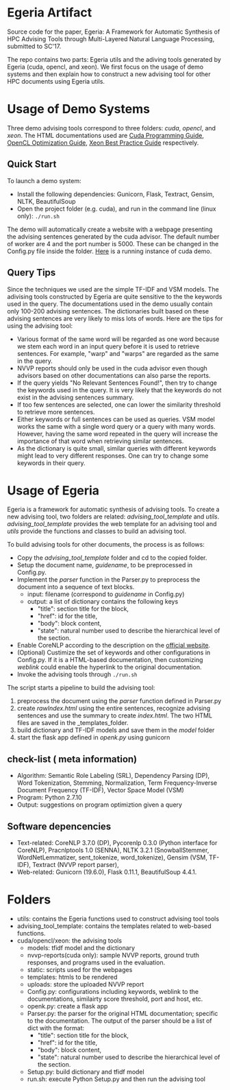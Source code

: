 # Egeria Artifact 
Source code for the paper, Egeria: A Framework for Automatic Synthesis of HPC Advising Tools through Multi-Layered Natural Language Processing, submitted to SC'17.


The repo contains two parts: Egeria utils and the adiving tools generated by Egeria (cuda, opencl, and xeon). We first focus on the usage of demo systems and then explain how to construct a new advising tool for other HPC documents using Egeria utils. 

# Usage of Demo Systems
Three demo advising tools correspond to three folders: _cuda_, _opencl_, and _xeon_. The HTML documentations used are [Cuda Programming Guide](http://docs.nvidia.com/cuda/cuda-c-programming-guide/index.html), [OpenCL Optimization Guide](http://developer.amd.com/amd-accelerated-parallel-processing-app-sdk/opencl-optimization-guide/), [Xeon Best Practice Guide](http://www.prace-ri.eu/best-practice-guide-intel-xeon-phi-html/) respectively. 

## Quick Start
To launch a demo system: 
* Install the following dependencies: Gunicorn, Flask, Textract, Gensim, NLTK, BeautifulSoup
* Open the project folder (e.g. cuda), and run in the command line (linux only):
```./run.sh```

The demo will automatically create a website with a webpage presenting the advising sentences generated by the cuda advisor. The default number of worker are 4 and the port number is 5000. These can be changed in the Config.py file inside the folder. [Here](http://152.14.86.153:5000) is a running instance of cuda demo.


## Query Tips 
Since the techniques we used are the simple TF-IDF and VSM models. The adivising tools constructed by Egeria are quite sensitive to the the keywords used in the query. The documentations used in the demo usually contain only 100-200 advising sentences. The dictionaries built based on these advising sentences are very likely to miss lots of words. Here are the tips for using the advising tool:

* Various format of the same word will be regarded as one word because we stem each word in an input query before it is used to retrieve sentences.  For example, "warp" and "warps" are regarded as the same in the query. 
* NVVP reports should only be used in the cuda advisor even though advisors based on other documentations can also parse the reports. 
* If the query yields "No Relevant Sentences Found!", then try to change the keywords used in the query. It is very likely that the keywords do not exist in the advising sentences summary. 
* If too few sentences are selected, one can lower the similarity threshold to retrieve more sentences. 
* Either keywords or full sentences can be used as queries. VSM model works the same with a single word query or a query with many words. However, having the same word repeated in the query will increase the importance of that word when retrieving similar sentences. 
* As the dictionary is quite small, similar queries with different keywords might lead to very different responses. One can try to change some keywords in their query. 


# Usage of Egeria
Egeria is a framework for automatic synthesis of advising tools. To create a new advising tool, two folders are related: _advising_tool_template_ and _utils_. 
_advising_tool_template_ provides the web template for an advising tool and _utils_ provide the functions and classes to build an advising tool. 

To build advising tools for other documents, the process is as follows:
* Copy the _advising_tool_template_ folder and cd to the copied folder. 
* Setup the document name, _guidename_, to be preprocessed in Config.py.
* Implement the _parser_ function in the Parser.py to preprocess the document into a sequence of text blocks. 
	* input: filename (correspond to _guidename_ in Config.py)
	* output: a list of dictionary contains the following keys
		* "title": section title for the block,
		* "href": id for the title, 
		* "body": block content, 
		* "state": natural number used to describe the hierarchical level of the section.
* Enable CoreNLP according to the description on the [official website](https://stanfordnlp.github.io/CoreNLP/corenlp-server.html). 
* (Optional) Custimize the set of keywords and other configurations in Config.py. If it is a HTML-based documentation, then customizing _weblink_ could enable the hyperlink to the original documentation. 
* Invoke the advising tools through ```./run.sh```

The script starts a pipeline to build the advising tool:
1. preprocess the document using the _parser_ function defined in Parser.py
2. create _rawIndex.html_ using the entire sentences, recognize advising sentences and use the summary to create _index.html_. The two HTML files are saved in the _templates_folder. 
3. build dictionary and TF-IDF models and save them in the _model_ folder
4. start the flask app defined in _openk.py_ using gunicorn


## check-list ( meta information)
* Algorithm: Semantic Role Labeling (SRL), Dependency Parsing (DP), Word Tokenization, Stemming, Normalization, Term Frequency-Inverse Document Frequency (TF-IDF), Vector Space Model (VSM)
* Program: Python 2.7.10
* Output: suggestions on program optimiztion given a query

## Software depencencies
* Text-related: CoreNLP 3.7.0 (DP), Pycorenlp 0.3.0 (Python interface for CoreNLP), Pracnlptools 1.0 (SENNA), NLTK 3.2.1 (SnowballStemmer, WordNetLemmatizer, sent_tokenize, word_tokenize), Gensim (VSM, TF-IDF), Textract (NVVP report parser), 
* Web-related: Gunicorn (19.6.0), Flask 0.11.1, BeautifulSoup 4.4.1.
 
# Folders
* utils: contains the Egeria functions used to construct advising tool tools
* advising_tool_template: contains the templates related to web-based functions. 
* cuda/opencl/xeon: the advising tools
	* models: tfidf model and the dictionary
	* nvvp-reports(cuda only): sample NVVP reports, ground truth responses, and programs used in the evaluation.  
	* static: scripts used for the webpages
	* templates: htmls to be rendered
	* uploads: store the uploaded NVVP report
	* Config.py: configurations including keywords, weblink to the documentations, similairty score threshold, port and host, etc. 
	* openk.py: create a flask app
	* Parser.py: the parser for the original HTML documentation; specific to the documentation. The output of the parser should be a list of dict with the format:
		* "title": section title for the block,
		* "href": id for the title, 
		* "body": block content, 
		* "state": natural number used to describe the hierarchical level of the section.
	* Setup.py: build dictionary and tfidf model
	* run.sh: execute Python Setup.py and then run the advising tool

